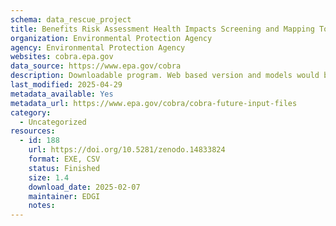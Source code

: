 ```yaml
---
schema: data_rescue_project 
title: Benefits Risk Assessment Health Impacts Screening and Mapping Tool (COBRA)
organization: Environmental Protection Agency
agency: Environmental Protection Agency
websites: cobra.epa.gov
data_source: https://www.epa.gov/cobra
description: Downloadable program. Web based version and models would be hard to replicate. Data and metadata found here https//www.epa.gov/cobra/cobra-future-input-files
last_modified: 2025-04-29
metadata_available: Yes
metadata_url: https://www.epa.gov/cobra/cobra-future-input-files
category:
  - Uncategorized
resources:
  - id: 188
    url: https://doi.org/10.5281/zenodo.14833824
    format: EXE, CSV
    status: Finished
    size: 1.4
    download_date: 2025-02-07
    maintainer: EDGI
    notes: 
---
```

